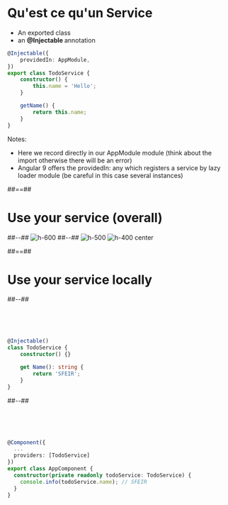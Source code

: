 <!-- .slide: class="with-code inconsolata" -->

# Qu'est ce qu'un Service

-   An exported class
-   an <b> @Injectable </b> annotation

```typescript
@Injectable({
    providedIn: AppModule,
})
export class TodoService {
    constructor() {
        this.name = 'Hello';
    }

    getName() {
        return this.name;
    }
}
```

<!-- .element: class="big-code" -->

Notes:

-   Here we record directly in our AppModule module (think about the import otherwise there will be an error)
-   Angular 9 offers the providedIn: any which registers a service by lazy loader module (be careful in this case several instances)

##==##

<!-- .slide: class="two-column-layout" -->

# Use your service (overall)

##--##
![h-600](assets/images/school/providers/service.png)
##--##
![h-500](assets/images/school/providers/service_register.png)
![h-400 center](assets/images/school/providers/service_injection.png)

##==##

<!-- .slide: class="two-column-layout" -->

# Use your service locally

##--##

<!-- .slide: class="with-code inconsolata" -->

<br><br><br>

```typescript
@Injectable()
class TodoService {
    constructor() {}

    get Name(): string {
        return 'SFEIR';
    }
}
```

<!-- .element: class="big-code" -->

##--##

<!-- .slide: class="with-code inconsolata" -->

<br><br><br>

```typescript
@Component({
  ...
  providers: [TodoService]
})
export class AppComponent {
  constructor(private readonly todoService: TodoService) {
    console.info(todoService.name); // SFEIR
  }
}
```

<!-- .element: class="big-code" -->
